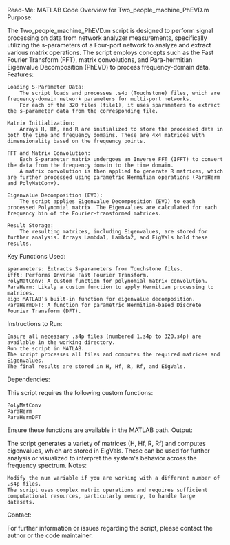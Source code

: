 Read-Me: MATLAB Code Overview for Two_people_machine_PhEVD.m
Purpose:

The Two_people_machine_PhEVD.m script is designed to perform signal processing on data from network analyzer measurements, specifically utilizing the s-parameters of a Four-port network to analyze and extract various matrix operations. The script employs concepts such as the Fast Fourier Transform (FFT), matrix convolutions, and Para-hermitian Eigenvalue Decomposition (PhEVD) to process frequency-domain data.
Features:

    Loading S-Parameter Data:
        The script loads and processes .s4p (Touchstone) files, which are frequency-domain network parameters for multi-port networks.
        For each of the 320 files (file1), it uses sparameters to extract the s-parameter data from the corresponding file.

    Matrix Initialization:
        Arrays H, Hf, and R are initialized to store the processed data in both the time and frequency domains. These are 4x4 matrices with dimensionality based on the frequency points.

    FFT and Matrix Convolution:
        Each S-parameter matrix undergoes an Inverse FFT (IFFT) to convert the data from the frequency domain to the time domain.
        A matrix convolution is then applied to generate R matrices, which are further processed using parametric Hermitian operations (ParaHerm and PolyMatConv).

    Eigenvalue Decomposition (EVD):
        The script applies Eigenvalue Decomposition (EVD) to each processed Polynomial matrix. The Eigenvalues are calculated for each frequency bin of the Fourier-transformed matrices.

    Result Storage:
        The resulting matrices, including Eigenvalues, are stored for further analysis. Arrays Lambda1, Lambda2, and EigVals hold these results.

Key Functions Used:

    sparameters: Extracts S-parameters from Touchstone files.
    ifft: Performs Inverse Fast Fourier Transform.
    PolyMatConv: A custom function for polynomial matrix convolution.
    ParaHerm: Likely a custom function to apply Hermitian processing to matrices.
    eig: MATLAB’s built-in function for eigenvalue decomposition.
    ParaHermDFT: A function for parametric Hermitian-based Discrete Fourier Transform (DFT).

Instructions to Run:

    Ensure all necessary .s4p files (numbered 1.s4p to 320.s4p) are available in the working directory.
    Run the script in MATLAB.
    The script processes all files and computes the required matrices and Eigenvalues.
    The final results are stored in H, Hf, R, Rf, and EigVals.

Dependencies:

This script requires the following custom functions:

    PolyMatConv
    ParaHerm
    ParaHermDFT

Ensure these functions are available in the MATLAB path.
Output:

The script generates a variety of matrices (H, Hf, R, Rf) and computes eigenvalues, which are stored in EigVals. These can be used for further analysis or visualized to interpret the system's behavior across the frequency spectrum.
Notes:

    Modify the num variable if you are working with a different number of .s4p files.
    The script uses complex matrix operations and requires sufficient computational resources, particularly memory, to handle large datasets.

Contact:

For further information or issues regarding the script, please contact the author or the code maintainer.
